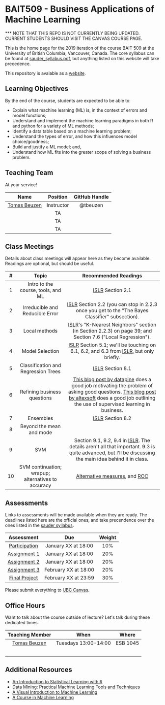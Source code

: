 # BAIT509 - Business Applications of Machine Learning

*** NOTE THAT THIS REPO IS NOT CURRENTLY BEING UPDATED. CURRENT STUDENTS SHOULD VISIT THE CANVAS COURSE PAGE.

This is the home page for the 2019 iteration of the course BAIT 509 at the University of British Columbia, Vancouver, Canada. The core syllabus can be found at [sauder_syllabus.pdf](sauder_syllabus.pdf), but anything listed on this website will take precedence.

This repository is avaiable as a [website](https://bait509-ubc.github.io/BAIT509/).

## Learning Objectives

By the end of the course, students are expected to be able to:

- Explain what machine learning (ML) is, in the context of errors and model functions;
- Understand and implement the machine learning paradigms in both R and python for a variety of ML methods;
- Identify a data table based on a machine learning problem;
- Understand the types of error, and how this influences model choice/goodness;
- Build and justify a ML model; and,
- Understand how ML fits into the greater scope of solving a business problem.

## Teaching Team

At your service!

| Name         | Position   | GitHub Handle |
| :---:        | :---:      | :---:         |
| [Tomas Beuzen](https://tomasbeuzen.github.io/) | Instructor | @tbeuzen      |
|              | TA         |               |
|              | TA         |               |
|              | TA         |               |

## Class Meetings

Details about class meetings will appear here as they become available. Readings are optional, but should be useful. 

|  #    | Topic | Recommended Readings |
| :---: | :---: | :---:                |
| 1     | Intro to the course, tools, and ML | [ISLR](http://www-bcf.usc.edu/~gareth/ISL/) Section 2.1 |
| 2     | Irreducible and Reducible Error | [ISLR](http://www-bcf.usc.edu/~gareth/ISL/) Section 2.2 (you can stop in 2.2.3 once you get to the "The Bayes Classifier" subsection). |
| 3     | Local methods | [ISLR](http://www-bcf.usc.edu/~gareth/ISL/)'s "K-Nearest Neighbors" section (in Section 2.2.3) on page 39; and Section 7.6 ("Local Regression"). |
| 4     | Model Selection | [ISLR](http://www-bcf.usc.edu/~gareth/ISL/) Section 5.1; we'll be touching on 6.1, 6.2, and 6.3 from [ISLR](http://www-bcf.usc.edu/~gareth/ISL/), but only briefly. |
| 5     | Classification and Regression Trees | [ISLR](http://www-bcf.usc.edu/~gareth/ISL/) Section 8.1 |
| 6     | Refining business questions | [This blog post by datapine](https://www.datapine.com/blog/data-analysis-questions/) does a good job motivating the problem of asking good questions. [This blog post by altexsoft](https://www.altexsoft.com/blog/business/supervised-learning-use-cases-low-hanging-fruit-in-data-science-for-businesses/) does a good job outlining the use of supervised learning in business. |
| 7     | Ensembles | [ISLR](http://www-bcf.usc.edu/~gareth/ISL/) Section 8.2 |
| 8     | Beyond the mean and mode | |
| 9     | SVM | Section 9.1, 9.2, 9.4 in [ISLR](http://www-bcf.usc.edu/~gareth/ISL/). The details aren't all that important. 9.3 is quite advanced, but I'll be discussing the main idea behind it in class. |
| 10    | SVM continuation; wrapup; alternatives to accuracy | [Alternative measures](https://machinelearningmastery.com/classification-accuracy-is-not-enough-more-performance-measures-you-can-use/), and [ROC](https://machinelearningmastery.com/assessing-comparing-classifier-performance-roc-curves-2/) |

## Assessments

Links to assessments will be made available when they are ready. The deadlines listed here are the official ones, and take precendence over the ones listed in the [sauder syllabus](sauder_syllabus.pdf).

| Assessment                                                   | Due                  | Weight |
| :---:                                                        | :---:                | :---:  |
| [Participation](/assessments/participation/participation.md) | January XX at 18:00  | 10%    |
| [Assignment 1](/assessments/assignment1/assignment1.md)      | January XX at 18:00  | 20%    |
| [Assignment 2](/assessments/assignment2/assignment2.md)      | January XX at 18:00  | 20%    |
| [Assignment 3](/assessments/assignment3/assignment3.md)      | February XX at 18:00 | 20%    |
| [Final Project](/assessments/project/project.md)             | February XX at 23:59 | 30%    |

Please submit everything to [UBC Canvas](https://canvas.ubc.ca/).

## Office Hours

Want to talk about the course outside of lecture? Let's talk during these dedicated times.

| Teaching Member | When                 | Where    |
| :---:           | :---:                | :---:    |
|  [Tomas Beuzen](https://tomasbeuzen.github.io/) | Tuesdays 13:00-14:00 | ESB 1045 |
|                 |                      |          |
|                 |                      |          |
|                 |                      |          |
|                 |                      |          |
|                 |                      |          |

## Additional Resources

- [An Introduction to Statistical Learning with R](http://www-bcf.usc.edu/~gareth/ISL/)
- [Data Mining: Practical Machine Learning Tools and Techniques](https://www.cs.waikato.ac.nz/ml/weka/book.html)
- [A Visual Introduction to Machine Learning](http://www.r2d3.us/visual-intro-to-machine-learning-part-1/)
- [A Course in Machine Learning](http://ciml.info/)
